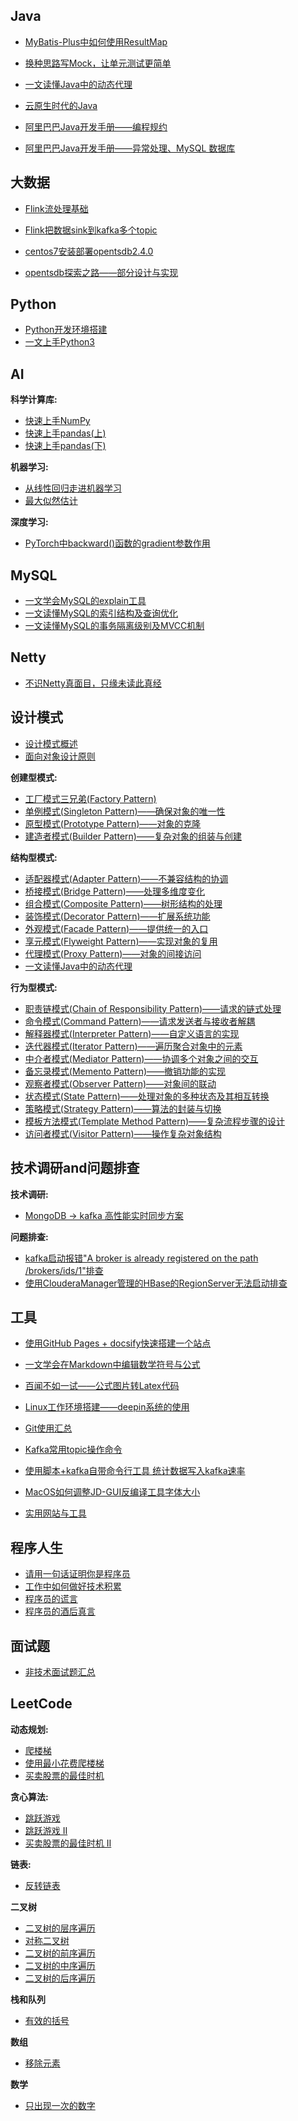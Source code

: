 
## Java

- [MyBatis-Plus中如何使用ResultMap](articles/Java/resultmap-in-mybatis-plus.md)
- [换种思路写Mock，让单元测试更简单](articles/Java/testable-mock.md)
- [一文读懂Java中的动态代理](articles/Java/dynamic-proxy-in-java.md)
- [云原生时代的Java](articles/Java/java-in-the-future.md)

- [阿里巴巴Java开发手册——编程规约](articles/Java/alibaba-java-coding-guidelines-1.md)
- [阿里巴巴Java开发手册——异常处理、MySQL 数据库](articles/Java/alibaba-java-coding-guidelines-2.md)

## 大数据

- [Flink流处理基础](articles/BigData/flink-stream-processing-theory.md)
- [Flink把数据sink到kafka多个topic](articles/BigData/flink-kafka-sink-multiple-topics.md)

- [centos7安装部署opentsdb2.4.0](articles/BigData/how-to-install-opentsdb.md)
- [opentsdb探索之路——部分设计与实现](articles/BigData/the-road-of-exploring-opentsdb.md)

## Python

- [Python开发环境搭建](articles/Python/python-environment.md)
- [一文上手Python3](https://www.cnblogs.com/bytesfly/p/python.html)

## AI

**科学计算库:**
- [快速上手NumPy](https://www.cnblogs.com/bytesfly/p/numpy.html)
- [快速上手pandas(上)](https://www.cnblogs.com/bytesfly/p/pandas-1.html)
- [快速上手pandas(下)](https://www.cnblogs.com/bytesfly/p/pandas-2.html)


**机器学习:**
- [从线性回归走进机器学习](articles/AI/linear-regression.md)
- [最大似然估计](articles/AI/maximum-likelihood-estimation.md)

**深度学习:**
- [PyTorch中backward()函数的gradient参数作用](articles/AI/why-need-gradient-arg-in-pytorch-backward.md)


## MySQL

- [一文学会MySQL的explain工具](articles/MySQL/how-to-use-mysql-explain.md)
- [一文读懂MySQL的索引结构及查询优化](articles/MySQL/mysql-index-theory-and-best-practice.md)
- [一文读懂MySQL的事务隔离级别及MVCC机制](articles/MySQL/mysql-transaction-innodb-mvcc.md)

## Netty

- [不识Netty真面目，只缘未读此真经](articles/Netty/the-truth-of-netty.md)

## 设计模式

- [设计模式概述](articles/DesignPattern/overview.md)
- [面向对象设计原则](articles/DesignPattern/object-oriented-design-principles.md)

**创建型模式:**
- [工厂模式三兄弟(Factory Pattern)](articles/DesignPattern/factory-pattern.md)
- [单例模式(Singleton Pattern)——确保对象的唯一性](articles/DesignPattern/singleton-pattern.md)
- [原型模式(Prototype Pattern)——对象的克隆](articles/DesignPattern/prototype-pattern.md)
- [建造者模式(Builder Pattern)——复杂对象的组装与创建](articles/DesignPattern/builder-pattern.md)

**结构型模式:**
- [适配器模式(Adapter Pattern)——不兼容结构的协调](articles/DesignPattern/adapter-pattern.md)
- [桥接模式(Bridge Pattern)——处理多维度变化](articles/DesignPattern/bridge-pattern.md)
- [组合模式(Composite Pattern)——树形结构的处理](articles/DesignPattern/composite-pattern.md)
- [装饰模式(Decorator Pattern)——扩展系统功能](articles/DesignPattern/decorator-pattern.md)
- [外观模式(Facade Pattern)——提供统一的入口](articles/DesignPattern/facade-pattern.md)
- [享元模式(Flyweight Pattern)——实现对象的复用](articles/DesignPattern/flyweight-pattern.md)
- [代理模式(Proxy Pattern)——对象的间接访问](articles/DesignPattern/proxy-pattern.md)
- [一文读懂Java中的动态代理](articles/Java/dynamic-proxy-in-java.md)

**行为型模式:**
- [职责链模式(Chain of Responsibility Pattern)——请求的链式处理](articles/DesignPattern/chain-of-responsibility-pattern.md)
- [命令模式(Command Pattern)——请求发送者与接收者解耦](articles/DesignPattern/command-pattern.md)
- [解释器模式(Interpreter Pattern)——自定义语言的实现](articles/DesignPattern/interpreter-pattern.md)
- [迭代器模式(Iterator Pattern)——遍历聚合对象中的元素](articles/DesignPattern/iterator-pattern.md)
- [中介者模式(Mediator Pattern)——协调多个对象之间的交互](articles/DesignPattern/mediator-pattern.md)
- [备忘录模式(Memento Pattern)——撤销功能的实现]()
- [观察者模式(Observer Pattern)——对象间的联动]()
- [状态模式(State Pattern)——处理对象的多种状态及其相互转换]()
- [策略模式(Strategy Pattern)——算法的封装与切换]()
- [模板方法模式(Template Method Pattern)——复杂流程步骤的设计]()
- [访问者模式(Visitor Pattern)——操作复杂对象结构]()


## 技术调研and问题排查

**技术调研:**
- [MongoDB -> kafka 高性能实时同步方案](articles/ProblemResearch/data-from-mongodb-to-kafka.md)


**问题排查:**
- [kafka启动报错"A broker is already registered on the path /brokers/ids/1"排查](articles/ProblemResearch/kafka-broker-already-registered.md)
- [使用ClouderaManager管理的HBase的RegionServer无法启动排查](articles/ProblemResearch/hbase-region-server-cannot-start.md)



## 工具

- [使用GitHub Pages + docsify快速搭建一个站点](articles/Tool/github-page-docsify.md)
- [一文学会在Markdown中编辑数学符号与公式](articles/Tool/markdown-formula.md)
- [百闻不如一试——公式图片转Latex代码](articles/Tool/image-to-latex.md)

- [Linux工作环境搭建——deepin系统的使用](articles/Tool/work-on-deepin-linux.md)
- [Git使用汇总](articles/Tool/about-git.md)

- [Kafka常用topic操作命令](articles/Tool/kafka-commands.md)
- [使用脚本+kafka自带命令行工具 统计数据写入kafka速率](articles/Tool/kafka-write-speed.md)

- [MacOS如何调整JD-GUI反编译工具字体大小](articles/Tool/how-to-adjust-jd-gui-fontsize.md)

- [实用网站与工具](articles/Tool/awesome-sites.md)

## 程序人生

- [请用一句话证明你是程序员](articles/Life/how-to-prove-that-you-are-a-programmer.md)
- [工作中如何做好技术积累](articles/Life/study-vs-work.md)
- [程序员的谎言](articles/Life/what-are-the-most-common-lies-told-by-programmers.md)
- [程序员的酒后真言](articles/Life/drunk-post-of-a-programmer.md)

## 面试题

- [非技术面试题汇总](articles/Interview/non-technical-interview-questions.md)

## LeetCode

**动态规划:**
- [爬楼梯](articles/LeetCode/0070-climbing-stairs.md)
- [使用最小花费爬楼梯](articles/LeetCode/0746-min-cost-climbing-stairs.md)
- [买卖股票的最佳时机](articles/LeetCode/0121-best-time-to-buy-and-sell-stock.md)

**贪心算法:**
- [跳跃游戏](articles/LeetCode/0055-jump-game.md)
- [跳跃游戏 II](articles/LeetCode/0045-jump-game-ii.md)
- [买卖股票的最佳时机 II](articles/LeetCode/0122-best-time-to-buy-and-sell-stock-ii.md)

**链表:**
- [反转链表](articles/LeetCode/0206-reverse-linked-list.md)

**二叉树**
- [二叉树的层序遍历](articles/LeetCode/0102-binary-tree-level-order-traversal.md)
- [对称二叉树](articles/LeetCode/0101-symmetric-tree.md)
- [二叉树的前序遍历](articles/LeetCode/0144-binary-tree-preorder-traversal.md)
- [二叉树的中序遍历](articles/LeetCode/0094-binary-tree-inorder-traversal.md)
- [二叉树的后序遍历](articles/LeetCode/0145-binary-tree-postorder-traversal.md)

**栈和队列**
- [有效的括号](articles/LeetCode/0020-valid-parentheses.md)

**数组**
- [移除元素](articles/LeetCode/0027-remove-element.md)

**数学**
- [只出现一次的数字](articles/LeetCode/0136-single-number.md)


    